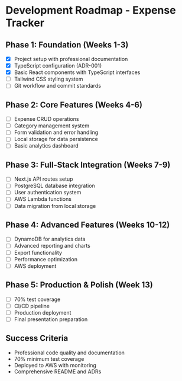 # Development Roadmap - Expense Tracker

## Phase 1: Foundation (Weeks 1-3)
- [x] Project setup with professional documentation
- [x] TypeScript configuration (ADR-001)
- [x] Basic React components with TypeScript interfaces
- [ ] Tailwind CSS styling system
- [ ] Git workflow and commit standards

## Phase 2: Core Features (Weeks 4-6)
- [ ] Expense CRUD operations
- [ ] Category management system
- [ ] Form validation and error handling
- [ ] Local storage for data persistence
- [ ] Basic analytics dashboard

## Phase 3: Full-Stack Integration (Weeks 7-9)
- [ ] Next.js API routes setup
- [ ] PostgreSQL database integration
- [ ] User authentication system
- [ ] AWS Lambda functions
- [ ] Data migration from local storage

## Phase 4: Advanced Features (Weeks 10-12)
- [ ] DynamoDB for analytics data
- [ ] Advanced reporting and charts
- [ ] Export functionality
- [ ] Performance optimization
- [ ] AWS deployment

## Phase 5: Production & Polish (Week 13)
- [ ] 70% test coverage
- [ ] CI/CD pipeline
- [ ] Production deployment
- [ ] Final presentation preparation

## Success Criteria
- Professional code quality and documentation
- 70% minimum test coverage
- Deployed to AWS with monitoring
- Comprehensive README and ADRs
